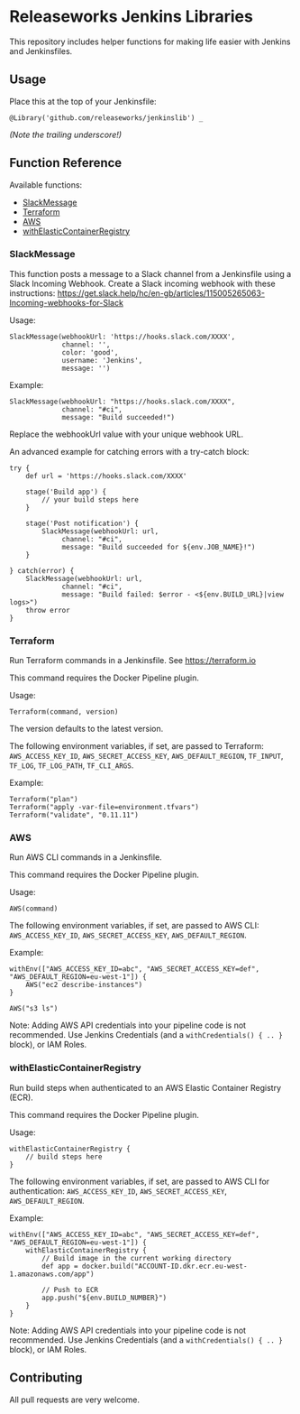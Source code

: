 # Releaseworks Jenkins Libraries
This repository includes helper functions for making life easier with Jenkins and Jenkinsfiles.

## Usage
Place this at the top of your Jenkinsfile:
```
@Library('github.com/releaseworks/jenkinslib') _
```
_(Note the trailing underscore!)_

## Function Reference
Available functions:
* [SlackMessage](#slackmessage)
* [Terraform](#terraform)
* [AWS](#slackmessage)
* [withElasticContainerRegistry](#withelasticcontainerregistry)

### SlackMessage
This function posts a message to a Slack channel from a Jenkinsfile using a Slack Incoming Webhook. Create a Slack incoming webhook with these instructions: https://get.slack.help/hc/en-gb/articles/115005265063-Incoming-webhooks-for-Slack

Usage:
```
SlackMessage(webhookUrl: 'https://hooks.slack.com/XXXX',
             channel: '',
             color: 'good',
             username: 'Jenkins',
             message: '')
```

Example:
```
SlackMessage(webhookUrl: "https://hooks.slack.com/XXXX",
             channel: "#ci",
             message: "Build succeeded!")
```

Replace the webhookUrl value with your unique webhook URL.

An advanced example for catching errors with a try-catch block:
```
try {
    def url = 'https://hooks.slack.com/XXXX'

    stage('Build app') {
        // your build steps here
    }

    stage('Post notification') {
        SlackMessage(webhookUrl: url,
             channel: "#ci",
             message: "Build succeeded for ${env.JOB_NAME}!")
    }

} catch(error) {
    SlackMessage(webhookUrl: url,
             channel: "#ci",
             message: "Build failed: $error - <${env.BUILD_URL}|view logs>")
    throw error
}
```

### Terraform
Run Terraform commands in a Jenkinsfile. See https://terraform.io

This command requires the Docker Pipeline plugin.

Usage:
```
Terraform(command, version)
```

The version defaults to the latest version.

The following environment variables, if set, are passed to Terraform: `AWS_ACCESS_KEY_ID`, `AWS_SECRET_ACCESS_KEY`, `AWS_DEFAULT_REGION`, `TF_INPUT`, `TF_LOG`, `TF_LOG_PATH`, `TF_CLI_ARGS`.

Example:
```
Terraform("plan")
Terraform("apply -var-file=environment.tfvars")
Terraform("validate", "0.11.11")
```

### AWS
Run AWS CLI commands in a Jenkinsfile.

This command requires the Docker Pipeline plugin.

Usage:
```
AWS(command)
```

The following environment variables, if set, are passed to AWS CLI: `AWS_ACCESS_KEY_ID`, `AWS_SECRET_ACCESS_KEY`, `AWS_DEFAULT_REGION`.

Example:
```
withEnv(["AWS_ACCESS_KEY_ID=abc", "AWS_SECRET_ACCESS_KEY=def", "AWS_DEFAULT_REGION=eu-west-1"]) {
    AWS("ec2 describe-instances")
}

AWS("s3 ls")
```

Note: Adding AWS API credentials into your pipeline code is not recommended. Use Jenkins Credentials (and a `withCredentials() { .. }` block), or IAM Roles.

### withElasticContainerRegistry
Run build steps when authenticated to an AWS Elastic Container Registry (ECR).

This command requires the Docker Pipeline plugin.

Usage:
```
withElasticContainerRegistry {
    // build steps here
}
```

The following environment variables, if set, are passed to AWS CLI for authentication: `AWS_ACCESS_KEY_ID`, `AWS_SECRET_ACCESS_KEY`, `AWS_DEFAULT_REGION`.

Example:
```
withEnv(["AWS_ACCESS_KEY_ID=abc", "AWS_SECRET_ACCESS_KEY=def", "AWS_DEFAULT_REGION=eu-west-1"]) {
    withElasticContainerRegistry {
        // Build image in the current working directory
        def app = docker.build("ACCOUNT-ID.dkr.ecr.eu-west-1.amazonaws.com/app")

        // Push to ECR
        app.push("${env.BUILD_NUMBER}")
    }
}
```

Note: Adding AWS API credentials into your pipeline code is not recommended. Use Jenkins Credentials (and a `withCredentials() { .. }` block), or IAM Roles.

## Contributing
All pull requests are very welcome.